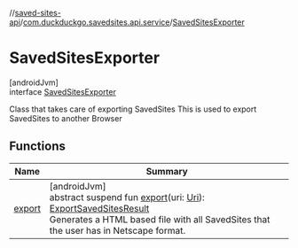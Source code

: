 //[saved-sites-api](../../../index.md)/[com.duckduckgo.savedsites.api.service](../index.md)/[SavedSitesExporter](index.md)

# SavedSitesExporter

[androidJvm]\
interface [SavedSitesExporter](index.md)

Class that takes care of exporting SavedSites This is used to export SavedSites to another Browser

## Functions

| Name | Summary |
|---|---|
| [export](export.md) | [androidJvm]<br>abstract suspend fun [export](export.md)(uri: [Uri](https://developer.android.com/reference/kotlin/android/net/Uri.html)): [ExportSavedSitesResult](../-export-saved-sites-result/index.md)<br>Generates a HTML based file with all SavedSites that the user has in Netscape format. |
